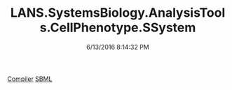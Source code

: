 ﻿---
title: LANS.SystemsBiology.AnalysisTools.CellPhenotype.SSystem
date: 6/13/2016 8:14:32 PM
---

[Compiler](T-LANS.SystemsBiology.AnalysisTools.CellPhenotype.SSystem.Compiler.html)
[SBML](T-LANS.SystemsBiology.AnalysisTools.CellPhenotype.SSystem.SBML.html)
